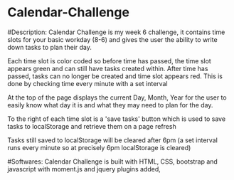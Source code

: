 # Calendar-Challenge


#Description:
Calendar Challenge is my week 6 challenge, it contains time slots for your basic workday (8-6) and gives the user the ability to write down tasks to plan their day.

Each time slot is color coded so before time has passed, the time slot appears green and can still have tasks created within. After time has passed, tasks can no longer be created and time slot appears red. This is done by checking time every minute with a set interval

At the top of the page displays the current Day, Month, Year for the user to easily know what day it is and what they may need to plan for the day.

To the right of each time slot is a 'save tasks' button which is used to save tasks to localStorage and retrieve them on a page refresh

Tasks still saved to localStorage will be cleared after 6pm (a set interval runs every minute so at precisely 6pm localStorage is cleared)



#Softwares:
Calendar Challenge is built with HTML, CSS, bootstrap and javascript with moment.js and jquery plugins added,
